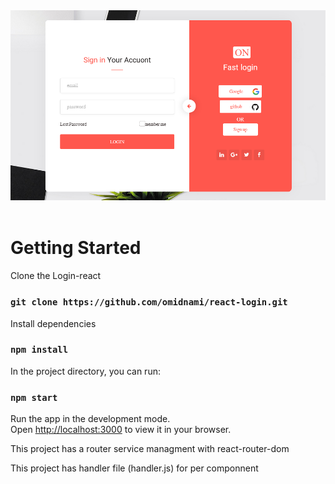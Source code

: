 
<div align="center">
  <img alt="Demo" src="./public/images/readme-img.png" />
</div>

<br/>

# Getting Started

Clone the Login-react 
### `git clone https://github.com/omidnami/react-login.git`

Install dependencies 
### `npm install`

In the project directory, you can run:

### `npm start`

Run the app in the development mode.\
Open [http://localhost:3000](http://localhost:3000) to view it in your browser.

This project has a router service managment with react-router-dom

This project has handler file (handler.js) for per componnent
